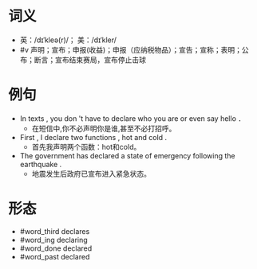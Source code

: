 # 词义
- 英：/dɪˈkleə(r)/； 美：/dɪˈkler/
- #v 声明；宣布；申报(收益)；申报（应纳税物品）；宣告；宣称；表明；公布；断言；宣布结束赛局，宣布停止击球
# 例句
- In texts , you don 't have to declare who you are or even say hello ．
	- 在短信中,你不必声明你是谁,甚至不必打招呼。
- First , I declare two functions , hot and cold .
	- 首先我声明两个函数：hot和cold。
- The government has declared a state of emergency following the earthquake .
	- 地震发生后政府已宣布进入紧急状态。
# 形态
- #word_third declares
- #word_ing declaring
- #word_done declared
- #word_past declared
